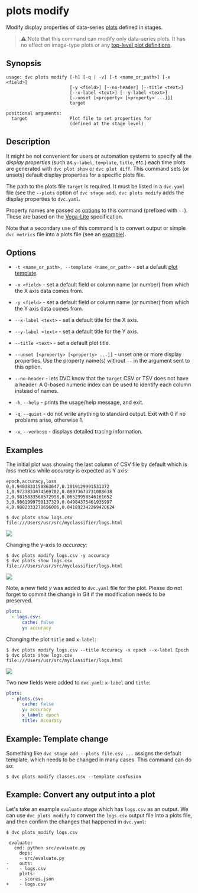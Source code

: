 # plots modify

Modify display properties of data-series [plots](/doc/command-reference/plots)
defined in <abbr>stages</abbr>.

> ⚠️ Note that this command can modify only data-series plots. It has no effect
> on image-type plots or any [top-level plot definitions].

[top-level plot definitions]:
  /doc/command-reference/plots#top-level-plot-definitions

## Synopsis

```usage
usage: dvc plots modify [-h] [-q | -v] [-t <name_or_path>] [-x <field>]
                        [-y <field>] [--no-header] [--title <text>]
                        [--x-label <text>] [--y-label <text>]
                        [--unset [<property> [<property> ...]]]
                        target

positional arguments:
  target                Plot file to set properties for
                        (defined at the stage level)
```

## Description

It might be not convenient for users or automation systems to specify all the
_display properties_ (such as `y-label`, `template`, `title`, etc.) each time
plots are generated with `dvc plot show` or `dvc plot diff`. This command sets
(or unsets) default display properties for a specific plots file.

The path to the plots file `target` is required. It must be listed in a
`dvc.yaml` file (see the `--plots` option of `dvc stage add`).
`dvc plots modify` adds the display properties to `dvc.yaml`.

Property names are passed as [options](#options) to this command (prefixed with
`--`). These are based on the [Vega-Lite](https://vega.github.io/vega-lite/)
specification.

Note that a secondary use of this command is to convert output or simple
`dvc metrics` file into a plots file (see an
[example](#example-convert-any-output-into-a-plot)).

## Options

- `-t <name_or_path>, --template <name_or_path>` - set a default
  [plot template](/doc/command-reference/plots#plot-templates).

- `-x <field>` - set a default field or column name (or number) from which the X
  axis data comes from.

- `-y <field>` - set a default field or column name (or number) from which the Y
  axis data comes from.

- `--x-label <text>` - set a default title for the X axis.

- `--y-label <text>` - set a default title for the Y axis.

- `--title <text>` - set a default plot title.

- `--unset [<property> [<property> ...]]` - unset one or more display
  properties. Use the property name(s) without `--` in the argument sent to this
  option.

- `--no-header` - lets DVC know that the `target` CSV or TSV does not have a
  header. A 0-based numeric index can be used to identify each column instead of
  names.

- `-h`, `--help` - prints the usage/help message, and exit.

- `-q`, `--quiet` - do not write anything to standard output. Exit with 0 if no
  problems arise, otherwise 1.

- `-v`, `--verbose` - displays detailed tracing information.

## Examples

The initial plot was showing the last column of CSV file by default which is
_loss_ metrics while _accuracy_ is expected as Y axis:

```
epoch,accuracy,loss
0,0.9403833150863647,0.2019129991531372
1,0.9733833074569702,0.08973673731088638
2,0.9815833568572998,0.06529958546161652
3,0.9861999750137329,0.04984375461935997
4,0.9882333278656006,0.041892342269420624
```

```cli
$ dvc plots show logs.csv
file:///Users/usr/src/myclassifier/logs.html
```

![](/img/plots_mod_loss.svg)

Changing the y-axis to _accuracy_:

```cli
$ dvc plots modify logs.csv -y accuracy
$ dvc plots show logs.csv
file:///Users/usr/src/myclassifier/logs.html
```

![](/img/plots_mod_acc.svg)

Note, a new field _y_ was added to `dvc.yaml` file for the plot. Please do not
forget to commit the change in Git if the modification needs to be preserved.

```yaml
plots:
  - logs.csv:
      cache: false
      y: accuracy
```

Changing the plot `title` and `x-label`:

```cli
$ dvc plots modify logs.csv --title Accuracy -x epoch --x-label Epoch
$ dvc plots show logs.csv
file:///Users/usr/src/myclassifier/logs.html
```

![](/img/plots_mod_acc_titles.svg)

Two new fields were added to `dvc.yaml`: `x-label` and `title`:

```yaml
plots:
  - plots.csv:
      cache: false
      y: accuracy
      x_label: epoch
      title: Accuracy
```

## Example: Template change

Something like `dvc stage add --plots file.csv ...` assigns the default
template, which needs to be changed in many cases. This command can do so:

```cli
$ dvc plots modify classes.csv --template confusion
```

## Example: Convert any output into a plot

Let's take an example `evaluate` stage which has `logs.csv` as an output. We can
use `dvc plots modify` to convert the `logs.csv` output file into a plots file,
and then confirm the changes that happened in `dvc.yaml`:

```cli
$ dvc plots modify logs.csv
```

```git
 evaluate:
   cmd: python src/evaluate.py
     deps:
     - src/evaluate.py
-    outs:
-    - logs.csv
     plots:
     - scores.json
+    - logs.csv
```
